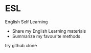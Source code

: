 # ESL
English Self Learning
+ Share my English Learning materials
+ Summarize my favourite methods

try github clone